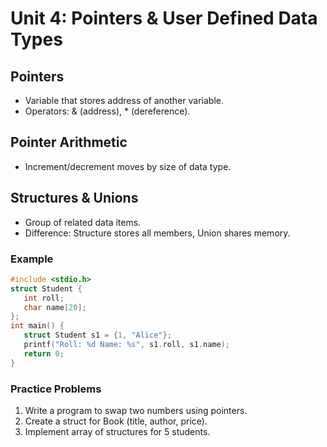 # Unit 4: Pointers & User Defined Data Types

## Pointers
- Variable that stores address of another variable.
- Operators: & (address), * (dereference).

## Pointer Arithmetic
- Increment/decrement moves by size of data type.

## Structures & Unions
- Group of related data items.
- Difference: Structure stores all members, Union shares memory.

### Example
```c
#include <stdio.h>
struct Student {
   int roll;
   char name[20];
};
int main() {
   struct Student s1 = {1, "Alice"};
   printf("Roll: %d Name: %s", s1.roll, s1.name);
   return 0;
}
```

### Practice Problems
1. Write a program to swap two numbers using pointers.
2. Create a struct for Book (title, author, price).
3. Implement array of structures for 5 students.

